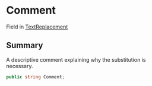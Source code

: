 # Comment

Field in [TextReplacement](yarn.compiler.upgrader.textreplacement.md)

## Summary

A descriptive comment explaining why the substitution is\
necessary.

```csharp
public string Comment;
```
